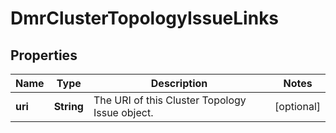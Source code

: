 
# DmrClusterTopologyIssueLinks

## Properties
Name | Type | Description | Notes
------------ | ------------- | ------------- | -------------
**uri** | **String** | The URI of this Cluster Topology Issue object. |  [optional]



